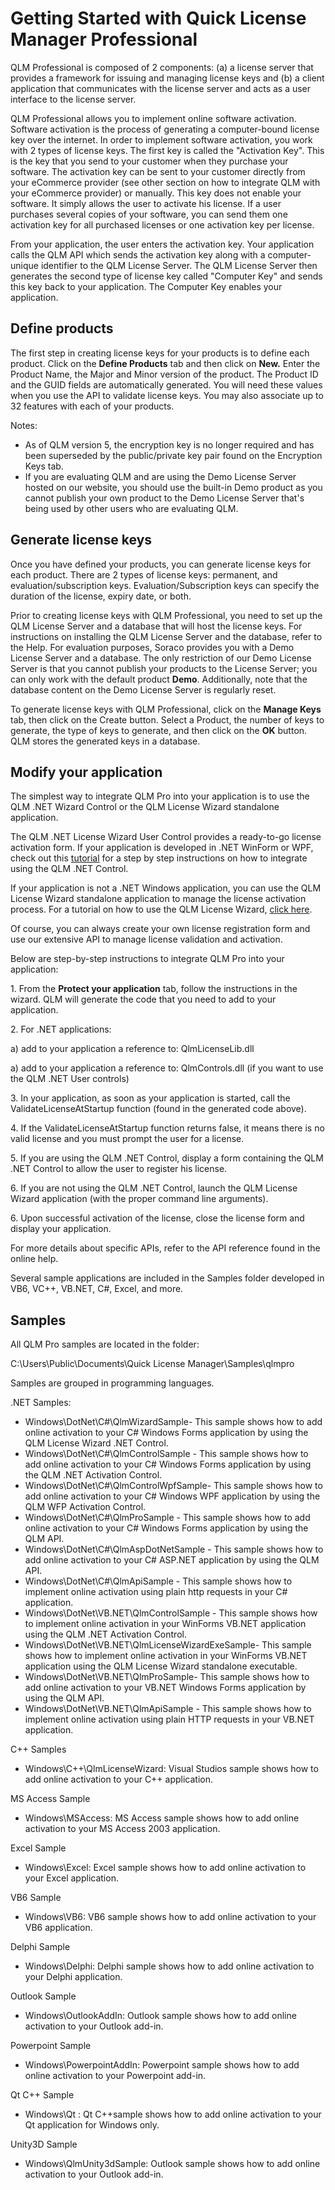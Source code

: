 # Getting Started with Quick License Manager Professional

QLM Professional is composed of 2 components: (a) a license server that provides a framework for issuing and managing license keys and (b) a client application that communicates with the license server and acts as a user interface to the license server.&#x20;

QLM Professional allows you to implement online software activation. Software activation is the process of generating a computer-bound license key over the internet. In order to implement software activation, you work with 2 types of license keys. The first key is called the "Activation Key". This is the key that you send to your customer when they purchase your software. The activation key can be sent to your customer directly from your eCommerce provider (see other section on how to integrate QLM with your eCommerce provider) or manually. This key does not enable your software. It simply allows the user to activate his license. If a user purchases several copies of your software, you can send them one activation key for all purchased licenses or one activation key per license.

From your application, the user enters the activation key. Your application calls the QLM API which sends the activation key along with a computer-unique identifier to the QLM License Server. The QLM License Server then generates the second type of license key called "Computer Key" and sends this key back to your application. The Computer Key enables your application.

## Define products

The first step in creating license keys for your products is to define each product. Click on the **Define Products** tab and then click on **New.** Enter the Product Name, the Major and Minor version of the product. The Product ID and the GUID fields are automatically generated. You will need these values when you use the API to validate license keys. You may also associate up to 32 features with each of your products.

Notes:

* As of QLM version 5, the encryption key is no longer required and has been superseded by the public/private key pair found on the Encryption Keys tab.
* If you are evaluating QLM and are using the Demo License Server hosted on our website, you should use the built-in Demo product as you cannot publish your own product to the Demo License Server that's being used by other users who are evaluating QLM.

## Generate license keys

Once you have defined your products, you can generate license keys for each product. There are 2 types of license keys: permanent, and evaluation/subscription keys. Evaluation/Subscription keys can specify the duration of the license, expiry date, or both.

Prior to creating license keys with QLM Professional, you need to set up the QLM License Server and a database that will host the license keys. For instructions on installing the QLM License Server and the database, refer to the Help. For evaluation purposes, Soraco provides you with a Demo License Server and a database. The only restriction of our Demo License Server is that you cannot publish your products to the License Server; you can only work with the default product **Demo**. Additionally, note that the database content on the Demo License Server is regularly reset.

To generate license keys with QLM Professional, click on the **Manage Keys** tab, then click on the Create button. Select a Product, the number of keys to generate, the type of keys to generate, and then click on the **OK** button.  QLM stores the generated keys in a database.

## Modify your application

The simplest way to integrate QLM Pro into your application is to use the QLM .NET Wizard Control or the QLM License Wizard standalone application.

The QLM .NET License Wizard User Control provides a ready-to-go license activation form. If your application is developed in .NET WinForm or WPF, check out this [tutorial](https://support.soraco.co/hc/en-us/articles/210759346-Protect-a-WinForms-app-with-the-QLM-License-Wizard) for a step by step instructions on how to integrate using the QLM .NET Control.

If your application is not a .NET Windows application, you can use the QLM License Wizard standalone application to manage the license activation process. For a tutorial on how to use the QLM License Wizard, [click here](http://www.youtube.com/watch?v=FlBFux30IlM).

Of course, you can always create your own license registration form and use our extensive API to manage license validation and activation.

Below are step-by-step instructions to integrate QLM Pro into your application:

1\. From the **Protect your application** tab, follow the instructions in the wizard. QLM will generate the code that you need to add to your application.

2\. For .NET applications:

&#x20;     a) add to your application a reference to: QlmLicenseLib.dll

&#x20;     a) add to your application a reference to: QlmControls.dll (if you want to use the QLM .NET User controls)

3\. In your application, as soon as your application is started, call the ValidateLicenseAtStartup function (found in the generated code above).

4\. If the ValidateLicenseAtStartup function returns false, it means there is no valid license and you must prompt the user for a license.

5\. If you are using the QLM .NET Control, display a form containing the QLM .NET Control to allow the user to register his license.

6\. If you are not using the QLM .NET Control, launch the QLM License Wizard application (with the proper command line arguments).

6\. Upon successful activation of the license, close the license form and display your application.

For more details about specific APIs, refer to the API reference found in the online help.

Several sample applications are included in the Samples folder developed in VB6, VC++, VB.NET, C#, Excel, and more.

## Samples

All QLM Pro samples are located in the folder:

&#x20;   C:\Users\Public\Documents\Quick License Manager\Samples\qlmpro

Samples are grouped in programming languages.

.NET Samples:

* Windows\DotNet\C#\QlmWizardSample- This sample shows how to add online activation to your C# Windows Forms application by using the QLM License Wizard .NET Control.
* Windows\DotNet\C#\QlmControlSample - This sample shows how to add online activation to your C# Windows Forms application by using the QLM .NET Activation Control.
* Windows\DotNet\C#\QlmControlWpfSample- This sample shows how to add online activation to your C# Windows WPF application by using the QLM WFP Activation Control.
* Windows\DotNet\C#\QlmProSample - This sample shows how to add online activation to your C# Windows Forms application by using the QLM API.
* Windows\DotNet\C#\QlmAspDotNetSample - This sample shows how to add online activation to your C# ASP.NET application by using the QLM API.
* Windows\DotNet\C#\QlmApiSample - This sample shows how to implement online activation using plain http requests in your C# application.
* Windows\DotNet\VB.NET\QlmControlSample - This sample shows how to implement online activation in your WinForms VB.NET application using the QLM .NET Activation Control.
* Windows\DotNet\VB.NET\QlmLicenseWizardExeSample- This sample shows how to implement online activation in your WinForms VB.NET application using the QLM License Wizard standalone executable.
* Windows\DotNet\VB.NET\QlmProSample- This sample shows how to add online activation to your VB.NET Windows Forms application by using the QLM API.
* Windows\DotNet\VB.NET\QlmApiSample - This sample shows how to implement online activation using plain HTTP requests in your VB.NET application.

C++ Samples

* Windows\C++\QlmLicenseWizard: Visual Studios sample shows how to add online activation to your C++ application.

MS Access Sample

* Windows\MSAccess: MS Access sample shows how to add online activation to your MS Access 2003 application.

Excel Sample

* Windows\Excel: Excel sample shows how to add online activation to your Excel application.

VB6 Sample

* Windows\VB6: VB6 sample shows how to add online activation to your VB6 application.

Delphi Sample

* Windows\Delphi: Delphi sample shows how to add online activation to your Delphi application.

Outlook Sample

* Windows\OutlookAddIn: Outlook sample shows how to add online activation to your Outlook add-in.

Powerpoint Sample

* Windows\PowerpointAddIn: Powerpoint sample shows how to add online activation to your Powerpoint add-in.

Qt C++ Sample

* Windows\Qt : Qt C++sample shows how to add online activation to your Qt application for Windows only.

Unity3D Sample

* Windows\QlmUnity3dSample: Outlook sample shows how to add online activation to your Outlook add-in.

